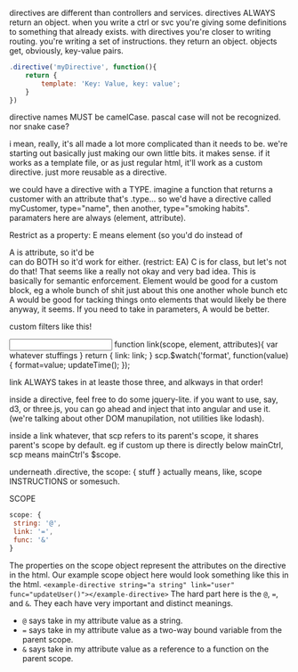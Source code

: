 directives are different than controllers and services. directives ALWAYS return an object. when you write a
ctrl or svc you're giving some definitions to something that already exists. with directives you're closer
to writing routing. you're writing a set of instructions. they return an object. objects get, obviously,
key-value pairs.

```javascript
.directive('myDirective', function(){
	return {
		template: 'Key: Value, key: value';
	}
})
```

directive names MUST be camelCase. pascal case will not be recognized. nor snake case?

i mean, really, it's all made a lot more complicated than it needs to be. we're starting out basically
just making our own little bits. it makes sense. if it works as a template file, or as just regular html,
it'll work as a custom directive. just more reusable as a directive.

we could have a directive with a TYPE. imagine a function that returns a customer with an attribute that's
.type... so we'd have a directive called myCustomer, type="name", then another, type="smoking habits".
paramaters here are always (element, attribute).

Restrict as a property: E means element (so you'd do <myDirective> instead of <div myDirective>
A is attribute, so it'd be <div myDirective>
can do BOTH so it'd work for either. (restrict: EA)
C is for class, but let's not do that! That seems like a really not okay and very bad idea.
This is basically for semantic enforcement. Element would be good for a custom block, eg
<myDirective>a whole bunch of shit just about this one</myDirective>
<mySECONDdirective>another whole bunch</mySECONDdirective> etc
A would be good for tacking things onto elements that would likely be there anyway, it seems.
If you need to take in parameters, A would be better.

custom filters like this!

<input model="whatcha">
<span custom="format">
function link(scope, element, attributes){
var whatever
stuffings
}
return { link: link; }
scp.$watch('format', function(value){
format=value;
updateTime();
});


link ALWAYS takes in at leaste those three, and alkways in that order!

inside a directive, feel free to do some jquery-lite.
if you want to use, say, d3, or three.js, you can go ahead and inject that into angular
and use it. (we're talking about other DOM manupilation, not utilities like lodash).

inside a link whatever, that scp refers to its parent's scope, it shares parent's scope
by default. eg if custom up there is directly below mainCtrl, scp means mainCtrl's $scope.

underneath .directive, the scope: { stuff } actually means, like, scope INSTRUCTIONS or
somesuch.


SCOPE
```javascript
scope: {
 string: '@',
 link: '=',
 func: '&'
}
```

The properties on the scope object represent the attributes on the directive in the html. Our example scope object here would look something like this in the html.
`<example-directive string="a string" link="user" func="updateUser()"></example-directive>`
The hard part here is the `@`, `=`, and `&`. They each have very important and distinct meanings.
- `@` says take in my attribute value as a string.
- `=` says take in my attribute value as a two-way bound variable from the parent scope.
- `&` says take in my attribute value as a reference to a function on the parent scope.




